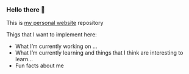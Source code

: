 ### Hello there 👋

This is [my personal website](https://www.doniniramos.com/) repository

Thigs that I want to implement here:

- What I’m currently working on ...
- What I’m currently learning and things that I think are interesting to learn...
- Fun facts about me
